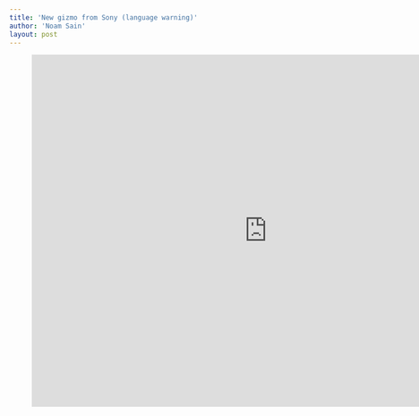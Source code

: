 ```yaml
---
title: 'New gizmo from Sony (language warning)'
author: 'Noam Sain'
layout: post
---
```


<figure class="wp-block-embed-youtube wp-block-embed is-type-video is-provider-youtube wp-embed-aspect-4-3 wp-has-aspect-ratio"><div class="wp-block-embed__wrapper"><iframe allow="accelerometer; autoplay; clipboard-write; encrypted-media; gyroscope; picture-in-picture; web-share" allowfullscreen="" frameborder="0" height="630" loading="lazy" src="https://www.youtube.com/embed/8AyVh1_vWYQ?feature=oembed" title="Sony Releases Stupid Piece Of Shit That Doesn't Fucking Work" width="840"></iframe></div></figure>